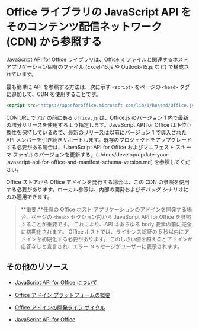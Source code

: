 
# Office ライブラリの JavaScript API をそのコンテンツ配信ネットワーク (CDN) から参照する


[JavaScript API for Office](../../reference/javascript-api-for-office.md) ライブラリは、Office.js ファイルと関連するホスト アプリケーション固有のファイル (Excel-15.js や Outlook-15.js など) で構成されています。 


最も簡単に API を参照する方法は、次に示す `<script>` をページの `<head>` タグに追加して、CDN を使用することです。  

```html
<script src="https://appsforoffice.microsoft.com/lib/1/hosted/Office.js" type="text/javascript"></script>
```

CDN URL で `/1/` の前にある `office.js` は、Office.js のバージョン 1 内で最新の増分リリースを使用するよう指定します。JavaScript API for Office は下位互換性を保持しているので、最新のリリースは以前にバージョン 1 で導入された API メンバーを引き続きサポートします。既存のプロジェクトをアップグレードする必要がある場合は、「JavaScript API for Office およびマニフェスト スキーマ ファイルのバージョンを更新する」(../docs/develop/update-your-javascript-api-for-office-and-manifest-schema-version.md) を参照してください。 

Office ストアから Office アドインを発行する場合は、この CDN の参照を使用する必要があります。ローカル参照は、内部の開発およびデバッグ シナリオにのみ適用できます。

> **重要:**任意の Office ホスト アプリケーションのアドインを開発する場合、ページの `<head>` セクション内から JavaScript API for Office を参照することが重要です。 これにより、API はあらゆる body 要素の前に完全に初期化されます。 Office ホストでは、ライセンス認証の 5 秒以内にアドインを初期化する必要があります。 このしきい値を超えるとアドインが応答なしと宣言され、エラー メッセージがユーザーに表示されます。       

## その他のリソース



- [JavaScript API for Office について](../../docs/develop/understanding-the-javascript-api-for-office.md)
    
- [Office アドイン プラットフォームの概要](../../docs/overview/office-add-ins.md)
    
- [Office アドインの開発ライフ サイクル](../../docs/design/add-in-development-lifecycle.md)
    
- [JavaScript API for Office](../../reference/javascript-api-for-office.md)
    
